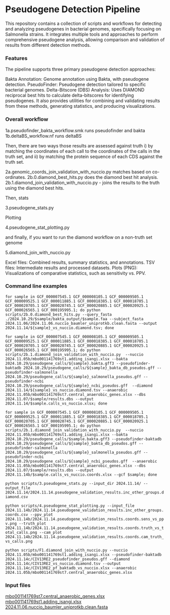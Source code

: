 # Pseudogene Detection Pipeline

This repository contains a collection of scripts and workflows for detecting and analyzing pseudogenes in bacterial genomes, specifically focusing on Salmonella strains. It integrates multiple tools and approaches to perform comprehensive pseudogene analysis, allowing comparison and validation of results from different detection methods.

### Features

The pipeline supports three primary pseudogene detection approaches:

Bakta Annotation: Genome annotation using Bakta, with pseudogene detection.
PseudoFinder: Pseudogene detection tailored to specific bacterial genomes.
Delta-Bitscore (DBS) Analysis: Uses DIAMOND reciprocal best hits to calculate delta-bitscores for identifying pseudogenes.
It also provides utilities for combining and validating results from these methods, generating statistics, and producing visualizations.

### Overall workflow

1a.pseudofinder_bakta_workflow.smk runs pseudofinder and bakta
1b.deltaBS_workflow.nf runs deltaBS

Then, there are two ways those results are assessed against truth i) by matching the coordinates of each call to the coordinates of the calls in the truth set, and ii) by matching the protein sequence of each CDS against the truth set.

2a.genomic_coords_join_validation_with_nuccio.py matches based on co-ordinates.
2b.0.diamond_best_hits.py does the diamond best hit analysis.
2b.1.diamond_join_validation_with_nuccio.py - joins the results to the truth using the diamond best hits.

Then, stats

3.pseudogene_stats.py

Plotting

4.pseudogene_stat_plotting.py

and finally, if you want to run the diamond workflow on a non-truth set genome

5.diamond_join_with_nuccio.py

Excel files: Combined results, summary statistics, and annotations.
TSV files: Intermediate results and processed datasets.
Plots (PNG): Visualizations of comparative statistics, such as sensitivity vs. PPV.

### Command line examples

`for sample in GCF_000007545.1 GCF_000008105.1 GCF_000009505.1 GCF_000009525.1 GCF_000011885.1 GCF_000018385.1 GCF_000018705.1 GCF_000020705.1 GCF_000020745.1 GCF_000020885.1 GCF_000020925.1 GCF_000026565.1 GCF_000195995.1; do python scripts/2b.0.diamond_best_hits.py --query_fasta ./2024.10.29/$sample/bakta_output/$sample.faa --subject_fasta 2024.11.06/2024.11.06.nuccio_baumler_uniprotkb.clean.fasta --output 2024.11.14/${sample}_vs_nuccio.diamond.tsv; done`

`for sample in GCF_000007545.1 GCF_000008105.1 GCF_000009505.1 GCF_000009525.1 GCF_000011885.1 GCF_000018385.1 GCF_000018705.1 GCF_000020705.1 GCF_000020745.1 GCF_000020885.1 GCF_000020925.1 GCF_000026565.1 GCF_000195995.1; do python scripts/2b.1.diamond_join_validation_with_nuccio.py  --nuccio 2024.11.05b/mbo001141769st1.adding_isangi.xlsx --bakta 2024.10.29/pseudogene_calls/${sample}.bakta.gff3 --pseudofinder-baktadb 2024.10.29/pseudogene_calls/${sample}_bakta_db_pseudos.gff --pseudofinder-salmonella 2024.10.29/pseudogene_calls/${sample}_salmonella_pseudos.gff --pseudofinder-ncbi 2024.10.29/pseudogene_calls/${sample}_ncbi_pseudos.gff  --diamond 2024.11.14/${sample}_vs_nuccio.diamond.tsv --anaerobic 2024.11.05b/mbo001141769st7.central_anaerobic_genes.xlsx --dbs 2024.11.07/$sample/results.dbs --output 2024.11.14/$sample.calls_vs_nuccio.xlsx; done`

`for sample in GCF_000007545.1 GCF_000008105.1 GCF_000009505.1 GCF_000009525.1 GCF_000011885.1 GCF_000018385.1 GCF_000018705.1 GCF_000020705.1 GCF_000020745.1 GCF_000020885.1 GCF_000020925.1 GCF_000026565.1 GCF_000195995.1; do python scripts/2b.1.diamond_join_validation_with_nuccio.py  --nuccio 2024.11.05b/mbo001141769st1.adding_isangi.xlsx --bakta 2024.10.29/pseudogene_calls/$sample.bakta.gff3 --pseudofinder-baktadb 2024.10.29/pseudogene_calls/${sample}_bakta_db_pseudos.gff --pseudofinder-salmonella 2024.10.29/pseudogene_calls/${sample}_salmonella_pseudos.gff --pseudofinder-ncbi 2024.10.29/pseudogene_calls/${sample}_ncbi_pseudos.gff  --anaerobic 2024.11.05b/mbo001141769st7.central_anaerobic_genes.xlsx --dbs 2024.11.07/$sample/results.dbs --output 2024.11.14b/$sample.calls_vs_nuccio.coords.xlsx --gcf $sample; done`

`python scripts/3.pseudogene_stats.py --input_dir 2024.11.14/ --output_file 2024.11.14/2024.11.14.pseudogene_validation_results.inc_other_groups.diamond.csv`

`python scripts/4.pseudogene_stat_plotting.py --input_file 2024.11.14b/2024.11.14.pseudogene_validation_results.inc_other_groups.coords.csv --ppv_plot 2024.11.14b/2024.11.14.pseudogene_validation_results.coords.sens_vs_ppv.png --truth_plot 2024.11.14b/2024.11.14.pseudogene_validation_results.coords.truth_vs_total_calls.png --cam_plot 2024.11.14b/2024.11.14.pseudogene_validation_results.coords.cam_truth_vs_calls.png`

`python scripts/F1.diamond_join_with_nuccio.py --nuccio 2024.11.05b/mbo001141769st1.adding_isangi.xlsx --pseudofinder-baktadb 2024.11.14c/CIV13RE2_pseudofinder_pseudos.gff --diamond 2024.11.14c/CIV13RE2_vs_nuccio.diamond.tsv --output 2024.11.14c/CIV13RE2_pf_baktadb_vs_nuccio.xlsx --anaerobic 2024.11.05b/mbo001141769st7.central_anaerobic_genes.xlsx`

### Input files

[mbo001141769st7.central_anaerobic_genes.xlsx
]([url](https://www.dropbox.com/scl/fi/r5ftw4kb99g96bds5q0hx/mbo001141769st7.central_anaerobic_genes.xlsx?rlkey=6pg5z9vd1gnye2gzo6x5fnkfn&dl=0))[mbo001141769st1.adding_isangi.xlsx]([url](https://www.dropbox.com/scl/fi/d4u0x5lnki8j7huq9nhzm/mbo001141769st1.adding_isangi.xlsx?rlkey=gsqermq1dlvpgpawy3uauyttf&dl=0))
[2024.11.06.nuccio_baumler_uniprotkb.clean.fasta]([url](https://www.dropbox.com/scl/fi/2kayz9u194zhut9d57xli/2024.11.06.nuccio_baumler_uniprotkb.clean.fasta?rlkey=65f9y17i13gcu7um30dwdhenm&dl=0))
